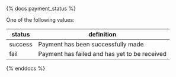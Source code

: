{% docs payment_status %}

One of the following values:

| status  | definition                                    |
|---------|-----------------------------------------------|
| success | Payment has been successfully made            |
| fail    | Payment has failed and has yet to be received |

{% enddocs %}